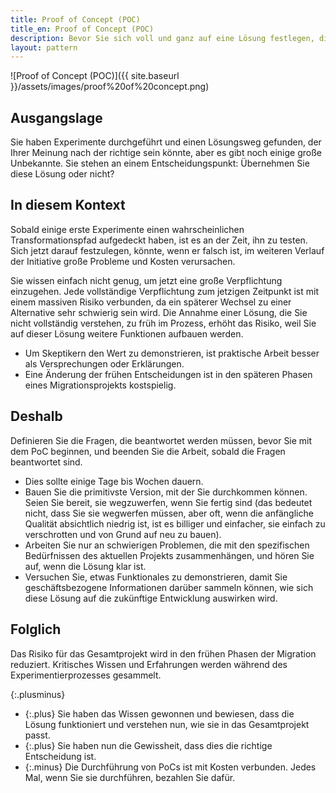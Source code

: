 ```yaml
---
title: Proof of Concept (POC)
title_en: Proof of Concept (POC)
description: Bevor Sie sich voll und ganz auf eine Lösung festlegen, die die Zukunft erheblich beeinflussen kann, sollten Sie einen kleinen Prototypen bauen, um die Machbarkeit zu demonstrieren und ein besseres Verständnis zu erlangen.
layout: pattern
---
```


![Proof of Concept (POC)]({{ site.baseurl }}/assets/images/proof%20of%20concept.png)

## Ausgangslage

Sie haben Experimente durchgeführt und einen Lösungsweg gefunden, der Ihrer Meinung nach der richtige sein könnte, aber es gibt noch einige große Unbekannte.
Sie stehen an einem Entscheidungspunkt: Übernehmen Sie diese Lösung oder nicht?

## In diesem Kontext

Sobald einige erste Experimente einen wahrscheinlichen Transformationspfad aufgedeckt haben, ist es an der Zeit, ihn zu testen.
Sich jetzt darauf festzulegen, könnte, wenn er falsch ist, im weiteren Verlauf der Initiative große Probleme und Kosten verursachen.

Sie wissen einfach nicht genug, um jetzt eine große Verpflichtung einzugehen.
Jede vollständige Verpflichtung zum jetzigen Zeitpunkt ist mit einem massiven Risiko verbunden, da ein späterer Wechsel zu einer Alternative sehr schwierig sein wird.
Die Annahme einer Lösung, die Sie nicht vollständig verstehen, zu früh im Prozess, erhöht das Risiko, weil Sie auf dieser Lösung weitere Funktionen aufbauen werden.

* Um Skeptikern den Wert zu demonstrieren, ist praktische Arbeit besser als Versprechungen oder Erklärungen.
* Eine Änderung der frühen Entscheidungen ist in den späteren Phasen eines Migrationsprojekts kostspielig.

## Deshalb

Definieren Sie die Fragen, die beantwortet werden müssen, bevor Sie mit dem PoC beginnen, und beenden Sie die Arbeit, sobald die Fragen beantwortet sind.

* Dies sollte einige Tage bis Wochen dauern.
* Bauen Sie die primitivste Version, mit der Sie durchkommen können. Seien Sie bereit, sie wegzuwerfen, wenn Sie fertig sind (das bedeutet nicht, dass Sie sie wegwerfen müssen, aber oft, wenn die anfängliche Qualität absichtlich niedrig ist, ist es billiger und einfacher, sie einfach zu verschrotten und von Grund auf neu zu bauen).
* Arbeiten Sie nur an schwierigen Problemen, die mit den spezifischen Bedürfnissen des aktuellen Projekts zusammenhängen, und hören Sie auf, wenn die Lösung klar ist.
* Versuchen Sie, etwas Funktionales zu demonstrieren, damit Sie geschäftsbezogene Informationen darüber sammeln können, wie sich diese Lösung auf die zukünftige Entwicklung auswirken wird.

## Folglich

Das Risiko für das Gesamtprojekt wird in den frühen Phasen der Migration reduziert.
Kritisches Wissen und Erfahrungen werden während des Experimentierprozesses gesammelt.

{:.plusminus}
- {:.plus} Sie haben das Wissen gewonnen und bewiesen, dass die Lösung funktioniert und verstehen nun, wie sie in das Gesamtprojekt passt.
- {:.plus} Sie haben nun die Gewissheit, dass dies die richtige Entscheidung ist.
- {:.minus} Die Durchführung von PoCs ist mit Kosten verbunden. Jedes Mal, wenn Sie sie durchführen, bezahlen Sie dafür.
